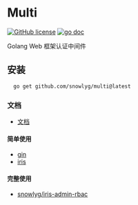 # Multi
[![GitHub license](https://img.shields.io/github/license/snowlyg/multi)](https://github.com/snowlyg/multi/blob/main/LICENSE)
[![go doc](https://godoc.org/github.com/snowlyg/mutil?status.svg)](https://godoc.org/github.com/snowlyg/mutil)

Golang Web 框架认证中间件

## 安装

```sh
  go get github.com/snowlyg/multi@latest
```

### 文档

- [文档](https://pkg.go.dev/github.com/snowlyg/multi)

#### 简单使用

- [gin](gin/example/main.go)
- [iris](iris/example/main.go)

#### 完整使用

- [snowlyg/iris-admin-rbac](https://github.com/snowlyg/iris-admin-rbac)
